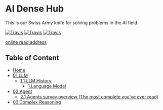 # AI Dense Hub

This is our Swiss Army knife for solving problems in the AI field.

[![Travis](https://img.shields.io/badge/language-Java-blue.svg)]()
[![Travis](https://img.shields.io/badge/language-Python-red.svg)]()
[![Travis](https://img.shields.io/badge/language-Go-red.svg)]()

[online read address](https://blog.densehub.com)

## Table of Content

* [Home](/)
* [01.LLM](/01.大语言模型基础/)
  * [1.1 LLM History](/01.大语言模型基础/)
    * [1.Language Model](/01.大语言模型基础/1.语言模型/1.语言模型.md "1.语言模型")
* [02.Agent](/Agent/)
  * [2.1 Agents survey overview (The most complete you&#39;ve ever read)](/Agent/agent_frameworks_overview.md "Agent frameworks overview")
* [03.Complex Reasoning](/LLM-Train/complex_reasoning/)
  
